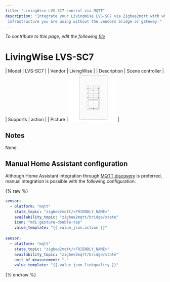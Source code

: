 ```yaml
---
title: "LivingWise LVS-SC7 control via MQTT"
description: "Integrate your LivingWise LVS-SC7 via Zigbee2mqtt with whatever smart home
 infrastructure you are using without the vendors bridge or gateway."
---
```


*To contribute to this page, edit the following
[file](https://github.com/Koenkk/zigbee2mqtt.io/blob/master/docs/devices/LVS-SC7.md)*

# LivingWise LVS-SC7

| Model | LVS-SC7  |
| Vendor  | LivingWise  |
| Description | Scene controller  |
| Supports | action |
| Picture | ![LivingWise LVS-SC7](../images/devices/LVS-SC7.jpg) |

## Notes

None

## Manual Home Assistant configuration
Although Home Assistant integration through [MQTT discovery](../integration/home_assistant) is preferred,
manual integration is possible with the following configuration:


{% raw %}
```yaml
sensor:
  - platform: "mqtt"
    state_topic: "zigbee2mqtt/<FRIENDLY_NAME>"
    availability_topic: "zigbee2mqtt/bridge/state"
    icon: "mdi:gesture-double-tap"
    value_template: "{{ value_json.action }}"

sensor:
  - platform: "mqtt"
    state_topic: "zigbee2mqtt/<FRIENDLY_NAME>"
    availability_topic: "zigbee2mqtt/bridge/state"
    unit_of_measurement: "-"
    value_template: "{{ value_json.linkquality }}"
```
{% endraw %}


